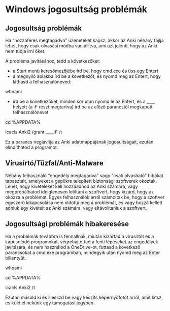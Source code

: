 # Windows jogosultság problémák

<!-- toc -->

## Jogosultság problémák

Ha "hozzáférés megtagadva" üzeneteket kapsz, akkor az Anki néhány fájlja lehet, hogy csak olvasási módba van állítva, ami azt jelenti, hogy az Anki nem tudja írni őket.

A probléma javításához, tedd a következőket:

- a Start menü keresőmezőjébe írd be, hogy cmd.exe és üss egy Entert 
- a megnyíló ablakba írd be a következőt, és nyomd meg az Entert, hogy láthasd a felhasználóneved:

whoami

- írd be a következőket, minden sor után nyomd le az Entert, és a ____ helyett (a :F részt megtartva) írd be az előző parancstól megkapott felhasználónevet

cd %APPDATA%

icacls Anki2 /grant ____:F /t

Ez a parancs negjavítja az Anki adatmappájának jogosultságait, ezután elindíthatod a programot.

## Vírusírtó/Tűzfal/Anti-Malware

Néhány felhasználó "engedély megtagadva" vagy "csak olvasható" hibákat tapasztalt, amelyeket a gépükre telepített biztonsági szoftverek okoztak. Lehet, hogy kivételeket kell hozzáadnod az Anki számára, vagy megpróbálhatod ideiglenesen letiltani a szoftvert, hogy kizárd, hogy az okozza a problémát. Egyes felhasználók arról számoltak be, hogy a szoftver egyszerű kikapcsolása nem oldotta meg a problémát, és vagy hozzá kellett adniuk egy kivételt az Anki számára, vagy eltávolítaniuk a szoftvert.

## Jogosultsági problémák hibakeresése

Ha a problémák továbbra is fennállnak, miután kizártad a vírusirtót és a kapcsolódó programokat, végrehajtottad a fenti lépéseket az engedélyek javítására, és nem használod a OneDrive-ot, futtasd a következő parancsokat a cmd.exe programban, mindegyik után nyomd meg az Enter billentyűt.

whoami

cd %APPDATA%

icacls Anki2 /t

Ezután másold ki és illesszd be vagy készíts képernyőfotót arról, amit látsz, és küld el nekünk egy támogatási jegyben.
